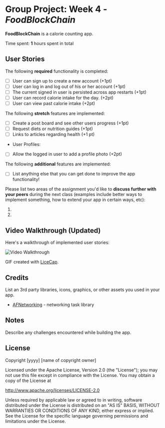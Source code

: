 # Group Project: Week 4 - *FoodBlockChain*

**FoodBlockChain** is a calorie counting app.

Time spent: **1** hours spent in total

## User Stories

The following **required** functionality is completed:

- [ ] User can sign up to create a new account (+1pt)
- [ ] User can log in and log out of his or her account (+1pt)
- [ ] The current signed in user is persisted across app restarts (+1pt)
- [ ] User can record calorie intake for the day. (+2pt)
- [ ] User can view past calorie intake (+2pt)

The following **stretch** features are implemented:

- [ ] Create a post board and see other users progress (+1pt)
- [ ] Request diets or nutrition guides (+1pt)
- [ ] Links to articles regarding health (+1 pt)
- User Profiles:
- [ ] Allow the logged in user to add a profile photo (+2pt)



The following **additional** features are implemented:

- [ ] List anything else that you can get done to improve the app functionality!

Please list two areas of the assignment you'd like to **discuss further with your peers** during the next class (examples include better ways to implement something, how to extend your app in certain ways, etc):

1.
2.

## Video Walkthrough (Updated)

Here's a walkthrough of implemented user stories:

<img src='https://i.imgur.com/72pFxqg.gifv' title='Video Walkthrough' width='' alt='Video Walkthrough' />

GIF created with [LiceCap](http://www.cockos.com/licecap/).

## Credits

List an 3rd party libraries, icons, graphics, or other assets you used in your app.

- [AFNetworking](https://github.com/AFNetworking/AFNetworking) - networking task library


## Notes

Describe any challenges encountered while building the app.

## License

Copyright [yyyy] [name of copyright owner]

Licensed under the Apache License, Version 2.0 (the "License");
you may not use this file except in compliance with the License.
You may obtain a copy of the License at

http://www.apache.org/licenses/LICENSE-2.0

Unless required by applicable law or agreed to in writing, software
distributed under the License is distributed on an "AS IS" BASIS,
WITHOUT WARRANTIES OR CONDITIONS OF ANY KIND, either express or implied.
See the License for the specific language governing permissions and
limitations under the License.
